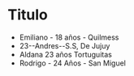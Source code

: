# Titulo
* Emiliano - 18 años - Quilmess
* 23--Andres--S.S, De Jujuy
* Aldana 23 años Tortuguitas
* Rodrigo - 24 Años - San Miguel